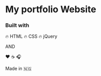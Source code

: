 # My portfolio Website

### Built with

:fire: HTML
:fire: CSS
:fire: jQuery

AND

:heart: :coffee: :headphones:

Made in :nigeria:
